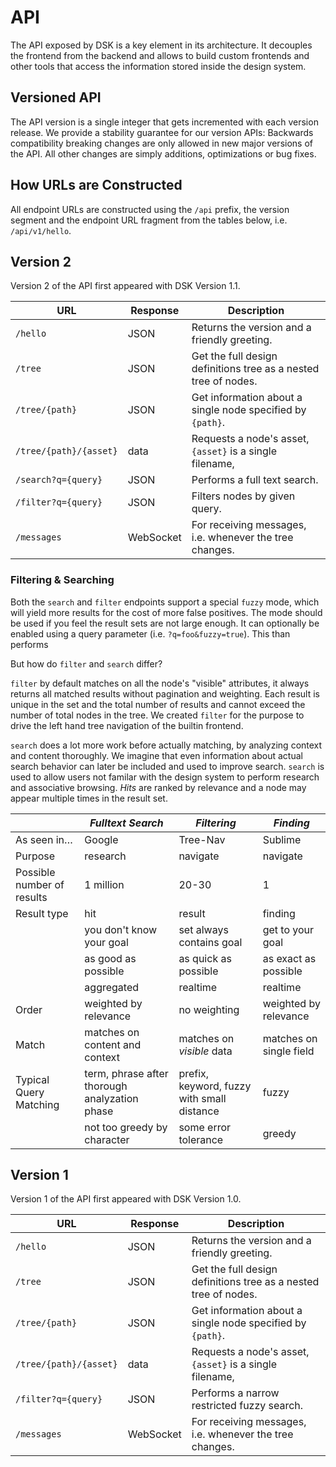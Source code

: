 # API

The API exposed by DSK is a key element in its architecture. It decouples the
frontend from the backend and allows to build custom frontends and other tools
that access the information stored inside the design system.

## Versioned API

The API version is a single integer that gets incremented with each version
release. We provide a stability guarantee for our version APIs: Backwards
compatibility breaking changes are only allowed in new major versions of the
API. All other changes are simply additions, optimizations or bug fixes.

## How URLs are Constructed

All endpoint URLs are constructed using the `/api` prefix, the version segment and
the endpoint URL fragment from the tables below, i.e. `/api/v1/hello`.

## Version 2

Version 2 of the API first appeared with DSK Version 1.1.

| URL                             | Response  | Description                       |
|---------------------------------|-----------|-----------------------------------|
| `/hello`                        | JSON      | Returns the version and a friendly greeting. |
| `/tree`                         | JSON      | Get the full design definitions tree as a nested tree of nodes. |
| `/tree/{path}`                  | JSON      | Get information about a single node specified by `{path}`. |
| `/tree/{path}/{asset}`          | data      | Requests a node's asset, `{asset}` is a single filename, |
| `/search?q={query}`             | JSON      | Performs a full text search. |
| `/filter?q={query}`             | JSON      | Filters nodes by given query. |
| `/messages`                     | WebSocket | For receiving messages, i.e. whenever the tree changes. |

### Filtering & Searching

Both the `search` and `filter` endpoints support a special `fuzzy` mode, which
will yield more results for the cost of more false positives. The mode should
be used if you feel the result sets are not large enough. It can optionally be
enabled using a query parameter (i.e. `?q=foo&fuzzy=true`). This than performs

But how do `filter` and `search` differ? 

`filter` by default matches on all the node's "visible" attributes, it always
returns all matched results without pagination and weighting. Each result is
unique in the set and the total number of results and cannot exceed the number
of total nodes in the tree. We created `filter` for the purpose to drive the
left hand tree navigation of the builtin frontend.

`search` does a lot more work before actually matching, by analyzing context
and content thoroughly. We imagine that even information about actual search
behavior can later be included and used to improve search. `search` is used
to allow users not familar with the design system to perform research and
associative browsing. _Hits_ are ranked by relevance and a node may appear
multiple times in the result set.

|                   | _Fulltext Search_ | _Filtering_ | _Finding_ |
| ----------------- | ----------------- | ----------- | --------- |
| As seen in… | Google | Tree-Nav | Sublime |
| Purpose | research | navigate | navigate |
| Possible number of results | 1 million | 20-30 | 1  |
| Result type | hit | result | finding |
| | you don't know your goal | set always contains goal | get to your goal |
| | as good as possible | as quick as possible | as exact as possible |
| | aggregated | realtime | realtime
| Order | weighted by relevance | no weighting | weighted by relevance |
| Match | matches on content and context | matches on _visible_ data | matches on single field | 
| Typical Query Matching | term, phrase after thorough analyzation phase | prefix, keyword, fuzzy with small distance | fuzzy |
| | not too greedy by character | some error tolerance | greedy |

## Version 1

Version 1 of the API first appeared with DSK Version 1.0.

| URL                             | Response  | Description                       |
|---------------------------------|-----------|-----------------------------------|
| `/hello`                        | JSON      | Returns the version and a friendly greeting. |
| `/tree`                         | JSON      | Get the full design definitions tree as a nested tree of nodes. |
| `/tree/{path}`                  | JSON      | Get information about a single node specified by `{path}`. |
| `/tree/{path}/{asset}`          | data      | Requests a node's asset, `{asset}` is a single filename, |
| `/filter?q={query}`             | JSON      | Performs a narrow restricted fuzzy search. |
| `/messages`                     | WebSocket | For receiving messages, i.e. whenever the tree changes. |
